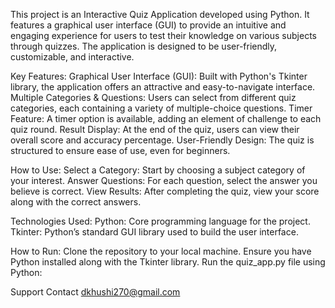 This project is an Interactive Quiz Application developed using Python. It features a graphical user interface (GUI) to provide an intuitive and engaging experience for users to test their knowledge on various subjects through quizzes. The application is designed to be user-friendly, customizable, and interactive.

Key Features:
Graphical User Interface (GUI): Built with Python's Tkinter library, the application offers an attractive and easy-to-navigate interface.
Multiple Categories & Questions: Users can select from different quiz categories, each containing a variety of multiple-choice questions.
Timer Feature: A timer option is available, adding an element of challenge to each quiz round.
Result Display: At the end of the quiz, users can view their overall score and accuracy percentage.
User-Friendly Design: The quiz is structured to ensure ease of use, even for beginners.

How to Use:
Select a Category: Start by choosing a subject category of your interest.
Answer Questions: For each question, select the answer you believe is correct.
View Results: After completing the quiz, view your score along with the correct answers.

Technologies Used:
Python: Core programming language for the project.
Tkinter: Python’s standard GUI library used to build the user interface.

How to Run:
Clone the repository to your local machine.
Ensure you have Python installed along with the Tkinter library.
Run the quiz_app.py file using Python:

Support Contact dkhushi270@gmail.com
